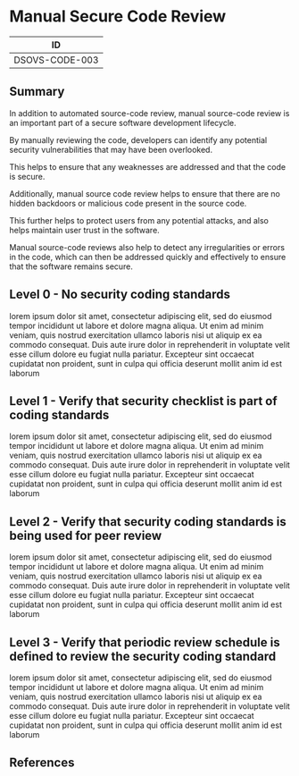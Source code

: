 # Manual Secure Code Review

| ID             |
| -------------- |
| DSOVS-CODE-003 |

## Summary

In addition to automated source-code review, manual source-code review is an important part of a secure software development lifecycle. 

By manually reviewing the code, developers can identify any potential security vulnerabilities that may have been overlooked. 

This helps to ensure that any weaknesses are addressed and that the code is secure. 

Additionally, manual source code review helps to ensure that there are no hidden backdoors or malicious code present in the source code. 

This further helps to protect users from any potential attacks, and also helps maintain user trust in the software. 

Manual source-code reviews also help to detect any irregularities or errors in the code, which can then be addressed quickly and effectively to ensure that the software remains secure.

## Level 0 - No security coding standards

lorem ipsum dolor sit amet, consectetur adipiscing elit, sed do eiusmod tempor incididunt ut labore et dolore magna aliqua. Ut enim ad minim veniam, quis nostrud exercitation ullamco laboris nisi ut aliquip ex ea commodo consequat. Duis aute irure dolor in reprehenderit in voluptate velit esse cillum dolore eu fugiat nulla pariatur. Excepteur sint occaecat cupidatat non proident, sunt in culpa qui officia deserunt mollit anim id est laborum

## Level 1 - Verify that security checklist is part of coding standards

lorem ipsum dolor sit amet, consectetur adipiscing elit, sed do eiusmod tempor incididunt ut labore et dolore magna aliqua. Ut enim ad minim veniam, quis nostrud exercitation ullamco laboris nisi ut aliquip ex ea commodo consequat. Duis aute irure dolor in reprehenderit in voluptate velit esse cillum dolore eu fugiat nulla pariatur. Excepteur sint occaecat cupidatat non proident, sunt in culpa qui officia deserunt mollit anim id est laborum

## Level 2 - Verify that security coding standards is being used for peer review

lorem ipsum dolor sit amet, consectetur adipiscing elit, sed do eiusmod tempor incididunt ut labore et dolore magna aliqua. Ut enim ad minim veniam, quis nostrud exercitation ullamco laboris nisi ut aliquip ex ea commodo consequat. Duis aute irure dolor in reprehenderit in voluptate velit esse cillum dolore eu fugiat nulla pariatur. Excepteur sint occaecat cupidatat non proident, sunt in culpa qui officia deserunt mollit anim id est laborum

## Level 3 - Verify that periodic review schedule is defined to review the security coding standard

lorem ipsum dolor sit amet, consectetur adipiscing elit, sed do eiusmod tempor incididunt ut labore et dolore magna aliqua. Ut enim ad minim veniam, quis nostrud exercitation ullamco laboris nisi ut aliquip ex ea commodo consequat. Duis aute irure dolor in reprehenderit in voluptate velit esse cillum dolore eu fugiat nulla pariatur. Excepteur sint occaecat cupidatat non proident, sunt in culpa qui officia deserunt mollit anim id est laborum

## References